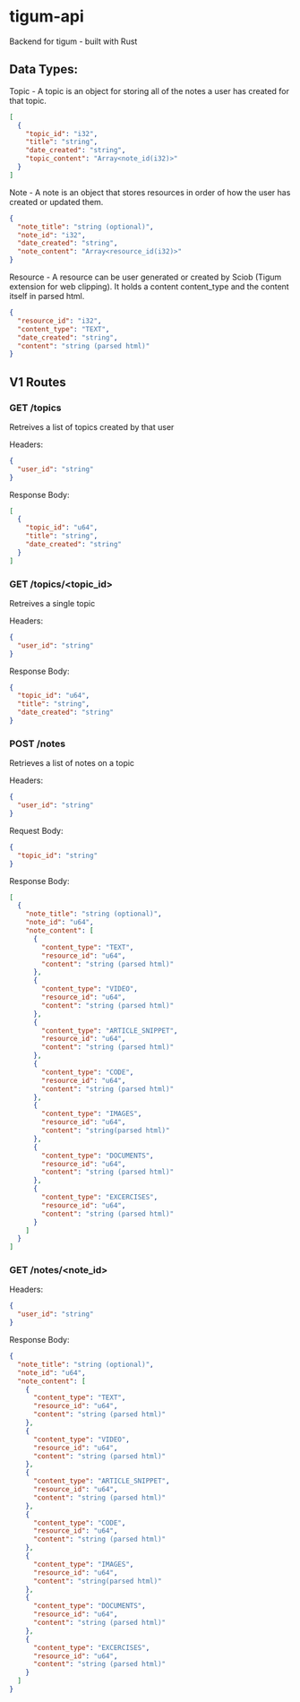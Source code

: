# tigum-api

Backend for tigum - built with Rust

## Data Types:

Topic - A topic is an object for storing all of the notes a user has created for that topic.

```json
[
  {
    "topic_id": "i32",
    "title": "string",
    "date_created": "string",
    "topic_content": "Array<note_id(i32)>"
  }
]
```

Note - A note is an object that stores resources in order of how the user has created or updated them.

```json
{
  "note_title": "string (optional)",
  "note_id": "i32",
  "date_created": "string",
  "note_content": "Array<resource_id(i32)>"
}
```

Resource - A resource can be user generated or created by Sciob (Tigum extension for web clipping). It holds a content content_type and the content itself in parsed html.

```json
{
  "resource_id": "i32",
  "content_type": "TEXT",
  "date_created": "string",
  "content": "string (parsed html)"
}
```

## V1 Routes

### GET /topics

Retreives a list of topics created by that user

Headers:

```json
{
  "user_id": "string"
}
```

Response Body:

```json
[
  {
    "topic_id": "u64",
    "title": "string",
    "date_created": "string"
  }
]
```

### GET /topics/<topic_id>

Retreives a single topic

Headers:

```json
{
  "user_id": "string"
}
```

Response Body:

```json
{
  "topic_id": "u64",
  "title": "string",
  "date_created": "string"
}
```

### POST /notes

Retrieves a list of notes on a topic

Headers:

```json
{
  "user_id": "string"
}
```

Request Body:

```json
{
  "topic_id": "string"
}
```

Response Body:

```json
[
  {
    "note_title": "string (optional)",
    "note_id": "u64",
    "note_content": [
      {
        "content_type": "TEXT",
        "resource_id": "u64",
        "content": "string (parsed html)"
      },
      {
        "content_type": "VIDEO",
        "resource_id": "u64",
        "content": "string (parsed html)"
      },
      {
        "content_type": "ARTICLE_SNIPPET",
        "resource_id": "u64",
        "content": "string (parsed html)"
      },
      {
        "content_type": "CODE",
        "resource_id": "u64",
        "content": "string (parsed html)"
      },
      {
        "content_type": "IMAGES",
        "resource_id": "u64",
        "content": "string(parsed html)"
      },
      {
        "content_type": "DOCUMENTS",
        "resource_id": "u64",
        "content": "string (parsed html)"
      },
      {
        "content_type": "EXCERCISES",
        "resource_id": "u64",
        "content": "string (parsed html)"
      }
    ]
  }
]
```

### GET /notes/<note_id>

Headers:

```json
{
  "user_id": "string"
}
```

Response Body:

```json
{
  "note_title": "string (optional)",
  "note_id": "u64",
  "note_content": [
    {
      "content_type": "TEXT",
      "resource_id": "u64",
      "content": "string (parsed html)"
    },
    {
      "content_type": "VIDEO",
      "resource_id": "u64",
      "content": "string (parsed html)"
    },
    {
      "content_type": "ARTICLE_SNIPPET",
      "resource_id": "u64",
      "content": "string (parsed html)"
    },
    {
      "content_type": "CODE",
      "resource_id": "u64",
      "content": "string (parsed html)"
    },
    {
      "content_type": "IMAGES",
      "resource_id": "u64",
      "content": "string(parsed html)"
    },
    {
      "content_type": "DOCUMENTS",
      "resource_id": "u64",
      "content": "string (parsed html)"
    },
    {
      "content_type": "EXCERCISES",
      "resource_id": "u64",
      "content": "string (parsed html)"
    }
  ]
}
```
